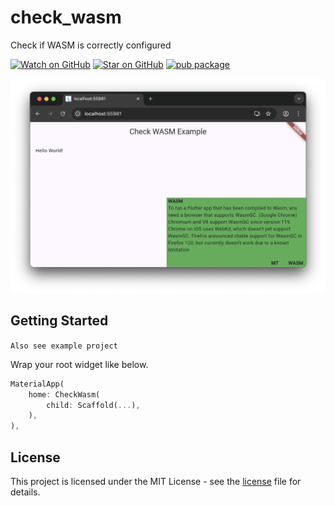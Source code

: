# check_wasm

Check if WASM is correctly configured

[![Watch on GitHub][github-watch-badge]][github-watch]
[![Star on GitHub][github-star-badge]][github-star]
[![pub package](https://img.shields.io/pub/v/check_wasm.svg)](https://pub.dev/packages/check_wasm)

![Screenshot](./example.png)

## Getting Started

`Also see example project`

Wrap your root widget like below.
```dart
MaterialApp(
    home: CheckWasm(
        child: Scaffold(...),
    ),
),
```

## License

This project is licensed under the MIT License - see the 
[license] file for details.

[license]: https://github.com/Gerrel/check_wasm/blob/master/LICENSE
[github-watch-badge]: https://img.shields.io/github/watchers/Gerrel/check_wasm.svg?style=social
[github-watch]: https://github.com/Gerrel/check_wasm/watchers
[github-star-badge]: https://img.shields.io/github/stars/Gerrel/check_wasm.svg?style=social
[github-star]: https://github.com/Gerrel/check_wasm/stargazers
[releases]: https://github.com/Gerrel/check_wasm/releases

